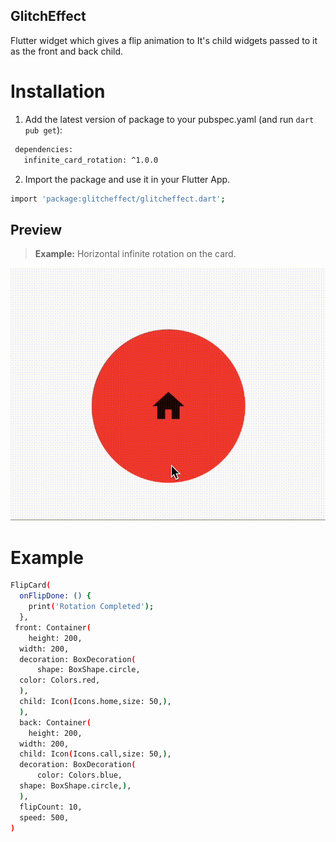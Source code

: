 ## GlitchEffect
Flutter widget which gives a flip animation to It's child widgets passed to it as the front and back child.


# Installation

1.  Add the latest version of package to your pubspec.yaml (and run `dart pub get`):
 ```sh
  dependencies:
    infinite_card_rotation: ^1.0.0
```
2.  Import the package and use it in your Flutter App.
 ```sh
import 'package:glitcheffect/glitcheffect.dart';
```
## Preview
> **Example:** Horizontal infinite rotation on the card.
>
[![N|Solid](https://github.com/Rohit-joshi-i/infinite-card-rotation/blob/main/assets/gif/example.gif?raw=true)](https://nodesource.com/products/nsolid)

# Example

```sh
FlipCard(  
  onFlipDone: () {  
    print('Rotation Completed');  
  },  
 front: Container(  
    height: 200,  
  width: 200,  
  decoration: BoxDecoration(  
      shape: BoxShape.circle,  
  color: Colors.red,  
  ),  
  child: Icon(Icons.home,size: 50,),  
  ),  
  back: Container(  
    height: 200,  
  width: 200,  
  child: Icon(Icons.call,size: 50,),  
  decoration: BoxDecoration(  
      color: Colors.blue,  
  shape: BoxShape.circle,),  
  ),  
  flipCount: 10,  
  speed: 500,  
)

